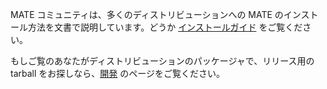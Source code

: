 <!--
.. link:
.. description:
.. tags: 
.. date: 2012-04-17 06:32:31
.. title: インストール
.. slug: インストール
-->

MATE コミュニティは、多くのディストリビューションへの MATE のインストール方法を文書で説明しています。どうか [インストールガイド](https://wiki.mate-desktop.org/#!pages/download.md) をご覧ください。

もしご覧のあなたがディストリビューションのパッケージャで、リリース用の tarball をお探しなら、[開発](/development/) のページをご覧ください。
